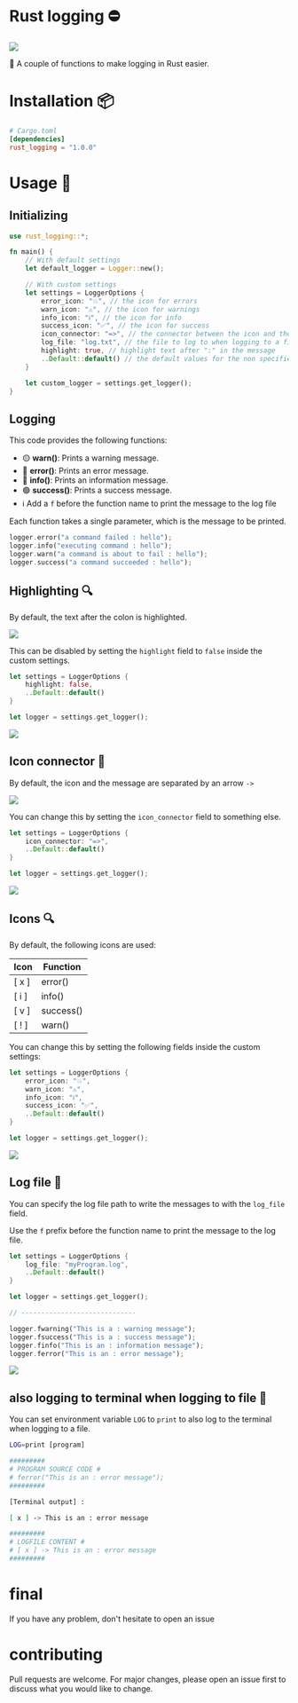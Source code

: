 # Rust logging ⛔

![](images/1.png)

💬 A couple of functions to make logging in Rust easier.

# Installation 📦

```toml
# Cargo.toml
[dependencies]
rust_logging = "1.0.0"
```

# Usage 📝

## Initializing

```rs
use rust_logging::*;

fn main() { 
    // With default settings
    let default_logger = Logger::new();

    // With custom settings
    let settings = LoggerOptions {
        error_icon: "💥", // the icon for errors
        warn_icon: "⚠️", // the icon for warnings
        info_icon: "ℹ️", // the icon for info
        success_icon: "✅", // the icon for success
        icon_connector: "=>", // the connector between the icon and the message
        log_file: "log.txt", // the file to log to when logging to a file
        highlight: true, // highlight text after ":" in the message
        ..Default::default() // the default values for the non specified settings
    }

    let custom_logger = settings.get_logger();
}
```

## Logging

This code provides the following functions:

- 🟡 **warn()**: Prints a warning message.
- 🔴 **error()**: Prints an error message.
- 🔵 **info()**: Prints an information message.
- 🟢 **success()**: Prints a success message.
- ℹ️ Add a `f` before the function name to print the message to the log file

Each function takes a single parameter, which is the message to be printed.

```rust
logger.error("a command failed : hello"); 
logger.info("executing command : hello");
logger.warn("a command is about to fail : hello");
logger.success("a command succeeded : hello");
```

## Highlighting 🔍

By default, the text after the colon is highlighted.

![](images/1.png)

This can be disabled by setting the `highlight` field to `false` inside the custom settings.

```rs
let settings = LoggerOptions {
    highlight: false,
    ..Default::default()
}

let logger = settings.get_logger();
```

![](images/2.png)

## Icon connector 🔗

By default, the icon and the message are separated by an arrow `->`

![](images/2.png)

You can change this by setting the `icon_connector` field to something else.

```rs
let settings = LoggerOptions {
    icon_connector: "=>",
    ..Default::default()
}

let logger = settings.get_logger();
```

![](images/3.png)

## Icons 🔍

By default, the following icons are used:

| Icon  | Function  |
| ----- | --------- |
| [ x ] | error()   |
| [ i ] | info()    |
| [ v ] | success() |
| [ ! ] | warn()    |

You can change this by setting the following fields inside the custom settings:

```rust
let settings = LoggerOptions {
    error_icon: "💥",
    warn_icon: "⚠️",
    info_icon: "ℹ️",
    success_icon: "✅",
    ..Default::default()
}

let logger = settings.get_logger();
```

![](images/4.png)

## Log file 📄

You can specify the log file path to write the messages to with the `log_file` field.

Use the `f` prefix before the function name to print the message to the log file.

```rust
let settings = LoggerOptions {
    log_file: "myProgram.log",
    ..Default::default()
}

let logger = settings.get_logger();

// -----------------------------

logger.fwarning("This is a : warning message");
logger.fsuccess("This is a : success message");
logger.finfo("This is an : information message");
logger.ferror("This is an : error message");
```

![](images/5.png)

## also logging to terminal when logging to file 📄

You can set environment variable `LOG` to `print` to also log to the terminal when logging to a file.

```bash
LOG=print [program]

#########
# PROGRAM SOURCE CODE #
# ferror("This is an : error message");
#########

[Terminal output] : 

[ x ] -> This is an : error message

#########
# LOGFILE CONTENT #
# [ x ] -> This is an : error message
#########
```

# final

If you have any problem, don't hesitate to open an issue

# contributing

Pull requests are welcome. For major changes, please open an issue first to discuss what you would like to change.

<a href="https://github.com/SkwalExe#ukraine"><img src="https://raw.githubusercontent.com/SkwalExe/SkwalExe/main/ukraine.jpg" width="100%" height="15px" /></a>